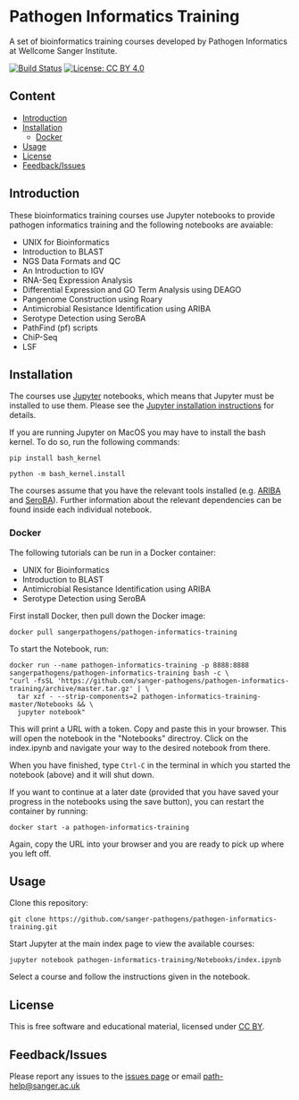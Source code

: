 # Pathogen Informatics Training
A set of bioinformatics training courses developed by Pathogen Informatics at Wellcome Sanger Institute.

[![Build Status](https://travis-ci.org/sanger-pathogens/pathogen-informatics-training.svg?branch=master)](https://travis-ci.org/sanger-pathogens/pathogen-informatics-training)
[![License: CC BY 4.0](https://img.shields.io/badge/License-CC%20BY%204.0-brightgreen.svg)](https://github.com/sanger-pathogens/pathogen-informatics-training/blob/master/LICENSE)

## Content
  * [Introduction](#introduction)
  * [Installation](#installation)
    * [Docker](#docker) 
  * [Usage](#usage)
  * [License](#license)
  * [Feedback/Issues](#feedbackissues)

## Introduction
These bioinformatics training courses use Jupyter notebooks to provide pathogen informatics training and the following notebooks are avaiable:

 * UNIX for Bioinformatics
 * Introduction to BLAST
 * NGS Data Formats and QC
 * An Introduction to IGV
 * RNA-Seq Expression Analysis 
 * Differential Expression and GO Term Analysis using DEAGO
 * Pangenome Construction using Roary
 * Antimicrobial Resistance Identification using ARIBA
 * Serotype Detection using SeroBA
 * PathFind (pf) scripts
 * ChiP-Seq
 * LSF

## Installation
The courses use [Jupyter](http://jupyter.org/) notebooks, which means that Jupyter must be installed to use them. Please see the [Jupyter installation instructions](http://jupyter.readthedocs.org/en/latest/install.html) for details.
  
If you are running Jupyter on MacOS you may have to install the bash kernel. To do so, run the following commands:
  
    pip install bash_kernel
   
    python -m bash_kernel.install
  
The courses assume that you have the relevant tools installed (e.g. [ARIBA](https://github.com/sanger-pathogens/ariba) and [SeroBA](https://github.com/sanger-pathogens/seroba)). Further information about the relevant dependencies can be found inside each individual notebook.

### Docker
The following tutorials can be run in a Docker container:

 * UNIX for Bioinformatics
 * Introduction to BLAST
 * Antimicrobial Resistance Identification using ARIBA
 * Serotype Detection using SeroBA

First install Docker, then pull down the Docker image:

    docker pull sangerpathogens/pathogen-informatics-training
    
To start the Notebook, run:

    docker run --name pathogen-informatics-training -p 8888:8888 sangerpathogens/pathogen-informatics-training bash -c \
    "curl -fsSL 'https://github.com/sanger-pathogens/pathogen-informatics-training/archive/master.tar.gz' | \
      tar xzf - --strip-components=2 pathogen-informatics-training-master/Notebooks && \
      jupyter notebook"

This will print a URL with a token. Copy and paste this in your browser. This will open the notebook in the "Notebooks" directroy. Click on the index.ipynb and navigate your way to the desired notebook from there.

When you have finished, type `Ctrl-C` in the terminal in which you started the notebook (above) and it will shut down.

If you want to continue at a later date (provided that you have saved your progress in the notebooks using the save button), you can restart the container by running:

    docker start -a pathogen-informatics-training

Again, copy the URL into your browser and you are ready to pick up where you left off.

## Usage
Clone this repository:

    git clone https://github.com/sanger-pathogens/pathogen-informatics-training.git

Start Jupyter at the main index page to view the available courses:

    jupyter notebook pathogen-informatics-training/Notebooks/index.ipynb

Select a course and follow the instructions given in the notebook.

## License
This is free software and educational material, licensed under [CC BY](https://github.com/sanger-pathogens/pathogen-informatics-training/blob/master/LICENSE).

## Feedback/Issues
Please report any issues to the [issues page](https://github.com/sanger-pathogens/pathogen-informatics-training/issues) or email path-help@sanger.ac.uk
